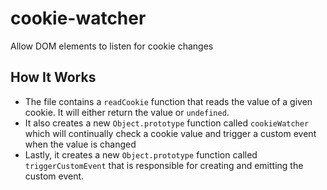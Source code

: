 # cookie-watcher
Allow DOM elements to listen for cookie changes

## How It Works
- The file contains a `readCookie` function that reads the value of a given cookie. It will either return the value or `undefined`.
- It also creates a new `Object.prototype` function called `cookieWatcher` which will continually check a cookie value and trigger a custom event when the value is changed
- Lastly, it creates a new `Object.prototype` function called `triggerCustomEvent` that is responsible for creating and emitting the custom event.
